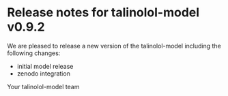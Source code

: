 # Release notes for talinolol-model v0.9.2

We are pleased to release a new version of the talinolol-model including the 
following changes:

- initial model release
- zenodo integration

Your talinolol-model team
